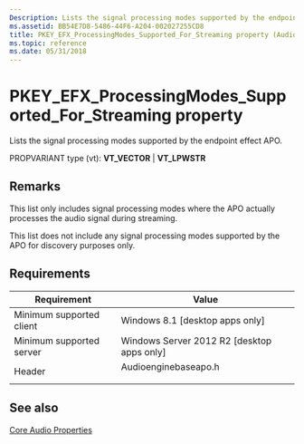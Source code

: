 ```yaml
---
Description: Lists the signal processing modes supported by the endpoint effect APO.
ms.assetid: BB54E7D8-5486-44F6-A204-002027255CD8
title: PKEY_EFX_ProcessingModes_Supported_For_Streaming property (Audioenginebaseapo.h)
ms.topic: reference
ms.date: 05/31/2018
---
```


# PKEY\_EFX\_ProcessingModes\_Supported\_For\_Streaming property

Lists the signal processing modes supported by the endpoint effect APO.

PROPVARIANT type (vt): **VT\_VECTOR** \| **VT\_LPWSTR**

## Remarks

This list only includes signal processing modes where the APO actually processes the audio signal during streaming.

This list does not include any signal processing modes supported by the APO for discovery purposes only.

## Requirements



| Requirement | Value |
|-------------------------------------|-------------------------------------------------------------------------------------------------|
| Minimum supported client<br/> | Windows 8.1 \[desktop apps only\]<br/>                                                    |
| Minimum supported server<br/> | Windows Server 2012 R2 \[desktop apps only\]<br/>                                         |
| Header<br/>                   | <dl> <dt>Audioenginebaseapo.h</dt> </dl> |



## See also

<dl> <dt>

[Core Audio Properties](core-audio-properties.md)
</dt> </dl>

 

 




